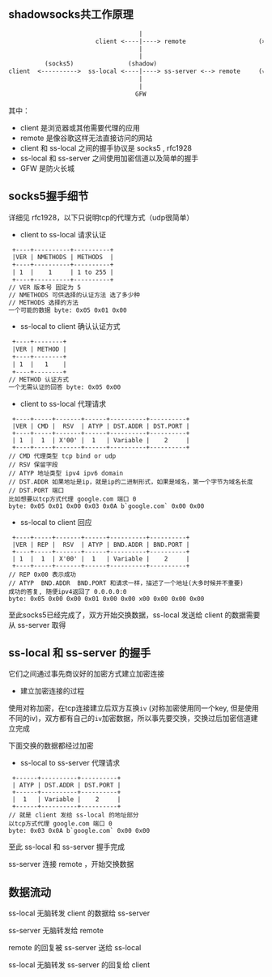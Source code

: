 ## shadowsocks共工作原理

```txt
                                    |
                        client <----|----> remote                    (×)
                                    |
                                    |
          (socks5)               (shadow) 
client  <---------->  ss-local <----|----> ss-server <--> remote     (√)
                                    |
                                    |
                                   GFW
```

其中：

* client 是浏览器或其他需要代理的应用
* remote 是像谷歌这样无法直接访问的网站
* client 和 ss-local 之间的握手协议是 socks5 , rfc1928
* ss-local 和 ss-server 之间使用加密信道以及简单的握手
* GFW 是防火长城



## socks5握手细节

详细见 rfc1928，以下只说明tcp的代理方式（udp很简单）

* client to ss-local 请求认证

```txt
 +----+----------+----------+
 |VER | NMETHODS | METHODS  |
 +----+----------+----------+
 | 1  |    1     | 1 to 255 |
 +----+----------+----------+
// VER 版本号 固定为 5
// NMETHODS 可供选择的认证方法 选了多少种
// METHODS 选择的方法
一个可能的数据 byte: 0x05 0x01 0x00
```

* ss-local to client 确认认证方式

```txt
 +----+--------+
 |VER | METHOD |
 +----+--------+
 | 1  |   1    |
 +----+--------+
// METHOD 认证方式
一个无需认证的回答 byte: 0x05 0x00
```

* client to ss-local 代理请求
```text
 +----+-----+-------+------+----------+----------+
 |VER | CMD |  RSV  | ATYP | DST.ADDR | DST.PORT |
 +----+-----+-------+------+----------+----------+
 | 1  |  1  | X'00' |  1   | Variable |    2     |
 +----+-----+-------+------+----------+----------+
// CMD 代理类型 tcp bind or udp
// RSV 保留字段
// ATYP 地址类型 ipv4 ipv6 domain
// DST.ADDR 如果地址是ip，就是ip的二进制形式，如果是域名，第一个字节为域名长度
// DST.PORT 端口
比如想要以tcp方式代理 google.com 端口 0
byte: 0x05 0x01 0x00 0x03 0x0A b`google.com` 0x00 0x00
```

   * ss-local to client 回应 

```text
 +----+-----+-------+------+----------+----------+
 |VER | REP |  RSV  | ATYP | BND.ADDR | BND.PORT |
 +----+-----+-------+------+----------+----------+
 | 1  |  1  | X'00' |  1   | Variable |    2     |
 +----+-----+-------+------+----------+----------+
// REP 0x00 表示成功
// ATYP  BND.ADDR  BND.PORT 和请求一样，描述了一个地址(大多时候并不重要)
成功的答复, 随便ipv4返回了 0.0.0.0:0
byte: 0x05 0x00 0x00 0x01 0x00 0x00 x00 0x00 0x00 0x00
```

至此socks5已经完成了，双方开始交换数据，ss-local 发送给 client 的数据需要从 ss-server 取得



## ss-local 和 ss-server 的握手

它们之间通过事先商议好的加密方式建立加密连接

* 建立加密连接的过程

使用对称加密，在tcp连接建立后双方互换`iv` (对称加密使用同一个key, 但是使用不同的iv)，双方都有自己的`iv`加密数据，所以事先要交换，交换过后加密信道建立完成

下面交换的数据都经过加密

* ss-local to ss-server 代理请求

```text
 +------+----------+----------+
 | ATYP | DST.ADDR | DST.PORT |
 +------+----------+----------+
 |  1   | Variable |    2     |
 +------+----------+----------+
// 就是 client 发给 ss-local 的地址部分
以tcp方式代理 google.com 端口 0
byte: 0x03 0x0A b`google.com` 0x00 0x00
```

至此 ss-local 和 ss-server 握手完成

ss-server 连接 remote ，开始交换数据

## 数据流动

ss-local 无脑转发 client 的数据给 ss-server

ss-server 无脑转发给 remote

remote 的回复被 ss-server 送给 ss-local

ss-local 无脑转发 ss-server 的回复给 client

